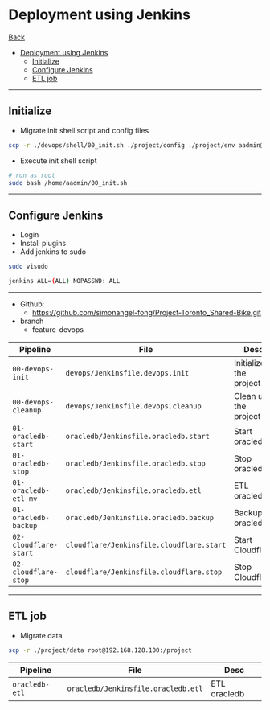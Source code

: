 # Deployment using Jenkins

[Back](../../../README.md)

- [Deployment using Jenkins](#deployment-using-jenkins)
  - [Initialize](#initialize)
  - [Configure Jenkins](#configure-jenkins)
  - [ETL job](#etl-job)

---

## Initialize

- Migrate init shell script and config files

```sh
scp -r ./devops/shell/00_init.sh ./project/config ./project/env aadmin@192.168.128.100:~
```

- Execute init shell script

```sh
# run as root
sudo bash /home/aadmin/00_init.sh
```

---

## Configure Jenkins

- Login
- Install plugins
- Add jenkins to sudo

```sh
sudo visudo

jenkins ALL=(ALL) NOPASSWD: ALL
```

---

- Github:
  - https://github.com/simonangel-fong/Project-Toronto_Shared-Bike.git
- branch
  - feature-devops

| Pipeline              | File                                      | Desc                    |
| --------------------- | ----------------------------------------- | ----------------------- |
| `00-devops-init`      | `devops/Jenkinsfile.devops.init`          | Initialized the project |
| `00-devops-cleanup`   | `devops/Jenkinsfile.devops.cleanup`       | Clean up the project    |
| `01-oracledb-start`   | `oracledb/Jenkinsfile.oracledb.start`     | Start oracledb          |
| `01-oracledb-stop`    | `oracledb/Jenkinsfile.oracledb.stop`      | Stop oracledb           |
| `01-oracledb-etl-mv`  | `oracledb/Jenkinsfile.oracledb.etl`       | ETL oracledb            |
| `01-oracledb-backup`  | `oracledb/Jenkinsfile.oracledb.backup`    | Backup oracledb         |
| `02-cloudflare-start` | `cloudflare/Jenkinsfile.cloudflare.start` | Start Cloudflare        |
| `02-cloudflare-stop`  | `cloudflare/Jenkinsfile.cloudflare.stop`  | Stop Cloudflare         |

---

## ETL job

- Migrate data

```sh
scp -r ./project/data root@192.168.128.100:/project
```

| Pipeline       | File                                | Desc         |
| -------------- | ----------------------------------- | ------------ |
| `oracledb-etl` | `oracledb/Jenkinsfile.oracledb.etl` | ETL oracledb |
